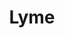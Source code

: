 ---
title: Lyme
crosslinks:
- science
- MEAction
- cfs
- AMAAggregator
- medicine
- Nootropics
- puer
- LymeWarStories
---